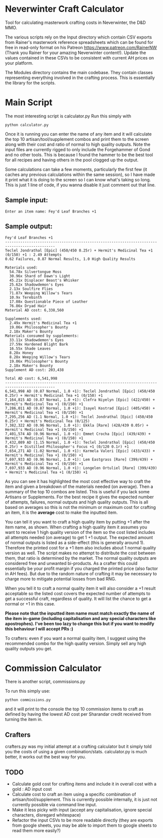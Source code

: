 # Neverwinter Craft Calculator

Tool for calculating masterwork crafting costs in Neverwinter, the D&D MMO.

The various scripts rely on the Input directory which contain CSV exports from Rainer's masterwork reference spreadsheets which can be found for free in read-only format on his Patreon https://www.patreon.com/RainerNW (Thank you Rainer for your amazing Neverwinter content!). Update the values contained in these CSVs to be consistent with current AH prices on your platform.

The Modules directory contains the main codebase. They contain classes representing everything involved in the crafting process. This is essentially the library for the scripts.

# Main Script
The most interesting script is calculator.py
Run this simply with
```
python calculator.py
```

Once it is running you can enter the name of any item and it will calculate the top 10 artisan/tool/supplement combos and print them to the screen along with their cost and ratio of normal to high quality outputs. Note the input files are currently rigged to only include the Forgehammer of Gond and no other tools. This is because I found the hammer to be the best tool for all recipes and having others in the pool clogged up the output.

Some calculations can take a few moments, particularly the first few (it caches any previous calculations within the same session), so I have made it print what it is doing to the screen so I can know what's taking so long. This is just 1 line of code, if you wanna disable it just comment out that line.

## Sample input:
```
Enter an item name: Fey'd Leaf Branches +1
```
## Sample output:
```
Fey'd Leaf Branches +1
---------------------------------------------------------------------------------------------
Teclel Jondrathal [Epic] (450/450 0.25r) + Hermit's Medicinal Tea +1 (0/150) +1 : 2.49 Attempts
0.62 Failures, 0.87 Normal Results, 1.0 High Quality Results

Materials used:
  54.78x Silvertongue Moss
  30.96x Shard of Dawn's Light
  45.21x Displacer Beast's Whisker
  25.62x Shadowdemon's Eyes
  2.13x Soulfire Flies
  71.87x Weeping Willow's Tears
  10.9x Terebinth
  17.08x Questionable Piece of Leather
  76.86x Dryad Hair
Material AD cost: 6,338,560

Supplements used:
  2.49x Hermit's Medicinal Tea +1
  19.06x Philosopher's Bounty
  2.18x Maker's Bounty
Materials consumed by supplements:
  33.11x Shadowdemon's Eyes
  27.59x Hardened Blight Bark
  16.55x Shade Leaves
  8.28x Honey
  8.28x Weeping Willow's Tears
  19.06x Philosopher's Bounty
  2.18x Maker's Bounty
Supplement AD cost: 203,438

Total AD cost: 6,541,998
---------------------------------------------------------------------------------------------
6,541,998 AD (0.87 Normal, 1.0 +1): Teclel Jondrathal [Epic] (450/450 0.25r) + Hermit's Medicinal Tea +1 (0/150) +1
7,164,815 AD (0.87 Normal, 1.0 +1): Clefra Niyelyn [Epic] (422/450) + Hermit's Medicinal Tea +1 (0/150) +1
7,286,011 AD (0.87 Normal, 1.0 +1): Isayel Kostrad [Epic] (405/450) + Hermit's Medicinal Tea +1 (0/150) +1
7,295,256 AD (1.1 Normal, 1.0 +1): Teclel Jondrathal [Epic] (450/450 0.25r) + Hermit's Medicinal Tea (0/125)
7,382,322 AD (0.96 Normal, 1.0 +1): Ekkla [Rare] (428/439 0.05r) + Hermit's Medicinal Tea +1 (0/150) +1
7,401,574 AD (0.96 Normal, 1.0 +1): Emmet Crocha [Epic] (439/439) + Hermit's Medicinal Tea +1 (0/150) +1
7,432,089 AD (1.15 Normal, 1.0 +1): Teclel Jondrathal [Epic] (450/450 0.25r) + Distilled Philosopher's Focus +1 (0/120 0.1r) +1
7,654,271 AD (1.02 Normal, 1.0 +1): Karmela Valeri [Epic] (433/433) + Hermit's Medicinal Tea +1 (0/150) +1
7,697,933 AD (0.96 Normal, 1.0 +1): Lem Eastgrass [Rare] (399/439) + Hermit's Medicinal Tea +1 (0/150) +1
7,697,933 AD (0.96 Normal, 1.0 +1): Longelen Ortuliel [Rare] (399/439) + Hermit's Medicinal Tea +1 (0/150) +1
```

As you can see it has highlighted the most cost effective way to craft the item and given a breakdown of the materials needed (on average). Then a summary of the top 10 combos are listed. This is useful if you lack some Artisans or Supplements. For the best recipe it gives the expected number of attempts, failures, normal outputs and high quality outputs. This is all based on averages so this is not the minimum or maximum cost for crafting an item, it is the **average** cost to make the inputted item.

You can tell it you want to craft a high quality item by putting +1 after the item name, as shown. When crafting a high quality item it assumes you want to receive 1 high quality version of the item so the cost listed includes all attempts needed (on average) to get 1 +1 output. The expected amount of normal outputs is listed as a side-effect (this is generally around 1). Therefore the printed cost for a +1 item also includes about 1 normal quality version as well. The script makes no attempt to distribute the cost between them, that ratio is determined by the market. The normal quality outputs are considered free and unwanted bi-products. As a crafter this could essentially be your profit margin if you charged the printed price (also factor in AH fees). But due to the random nature of crafting it may be necessary to charge more to mitigate potential losses from bad RNG.

When you tell it to craft a normal quality item it will also consider a +1 result acceptable so the listed cost covers the expected number of attempts to get a successful craft, regardless of quality. It will list the chance to get a normal or +1 in this case.

**Please note that the inputted item name must match exactly the name of the item in-game (including capitalisation and any special characters like apostrophes). I've been too lazy to change this but if you want to modify this behaviour I will accept PRs :)**

To crafters: even if you want a normal quality item, I suggest using the recommended combo for the high quality version. Simply sell any high quality outputs you get.


# Commission Calculator

There is another script, commissions.py

To run this simply use:
```
python commissions.py
```

and it will print to the console the top 10 commission items to craft as defined by having the lowest AD cost per Sharandar credit received from turning the item in.

## Crafters
crafters.py was my initial attempt at a crafting calculator but it simply told you the costs of using a given combination/stats. calculator.py is much better, it works out the best way for you.

## TODO
- Calculate gold cost for crafting items and include it in overall cost with a gold : AD input cost
- Calculate cost to craft an item using a specific combination of artisan/tool/supplement. This is currently possible internally, it is just not currently possible via command line input.
- Make it less picky with input (accept any capitalisation, ignore special characters, disregard whitespace)
- Refactor the input CSVs to be more readable directly (they are exports from google sheets, you may be able to import them to google sheets to read them more easily?)